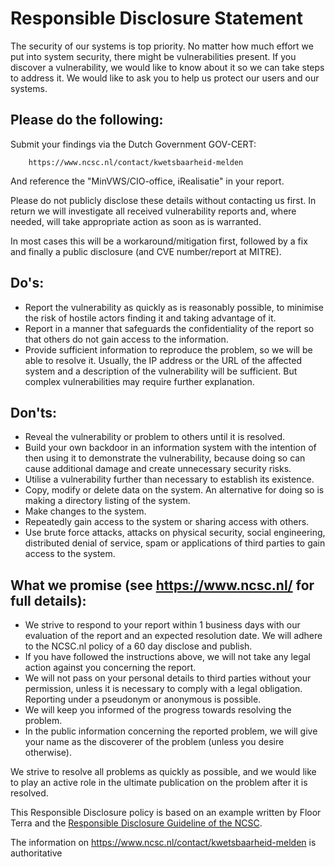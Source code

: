 # Responsible Disclosure Statement

The security of our systems is top priority. No  matter how much effort we put into system security, there might be  vulnerabilities present. If you discover a vulnerability, we would like  to know about it so we can take steps to address it. We would like to  ask you to help us protect our users and our systems.

## Please do the following:

Submit your findings via the Dutch Government GOV-CERT:

        https://www.ncsc.nl/contact/kwetsbaarheid-melden

And reference the "MinVWS/CIO-office, iRealisatie" in your report.

Please do not publicly disclose these details without contacting us first. In return we will
investigate all received vulnerability reports and, where needed, will take appropriate action
as soon as is warranted. 

In most cases this will be a workaround/mitigation first, followed by a fix
and finally a public disclosure (and CVE number/report at MITRE).

## Do's:

- Report the vulnerability as quickly as is reasonably possible, to minimise the risk of hostile actors finding it and taking advantage of  it.
- Report in a manner that safeguards the confidentiality of the report so that others do not gain access to the information.
- Provide sufficient information to reproduce the problem, so we will  be able to resolve it. Usually, the IP address or the URL of the  affected system and a description of the vulnerability will be  sufficient. But complex vulnerabilities may require further explanation.

## Don'ts:

- Reveal the vulnerability or problem to others until it is resolved.
- Build your own backdoor in an information system with the intention  of then using it to demonstrate the vulnerability, because doing so can  cause additional damage and create unnecessary security risks.
- Utilise a vulnerability further than necessary to establish its existence.
- Copy, modify or delete data on the system. An alternative for doing so is making a directory listing of the system.
- Make changes to the system.
- Repeatedly gain access to the system or sharing access with others.
- Use brute force attacks, attacks on physical security, social  engineering, distributed denial of service, spam or applications of  third parties to gain access to the system.

## What we promise (see https://www.ncsc.nl/ for full details):

- We strive to respond to your report within 1 business days with our evaluation of the report and an expected resolution date. We will adhere to the NCSC.nl policy of a 60 day disclose and publish. 
- If you have followed the instructions above, we will not take any legal action against you concerning the report.
- We will not pass on your personal details to third parties without your permission, unless it is necessary to comply with a legal  obligation. Reporting under a pseudonym or anonymous is possible.
- We will keep you informed of the progress towards resolving the problem.
- In the public information concerning the reported problem, we will  give your name as the discoverer of the problem (unless you desire  otherwise).

We strive to resolve all problems as quickly as possible, and we would like to play an active role in the ultimate publication on the  problem after it is resolved.

This Responsible Disclosure policy is based on an example written by Floor Terra and the [Responsible Disclosure Guideline of the NCSC](https://english.ncsc.nl/publications/publications/2019/juni/01/coordinated-vulnerability-disclosure-the-guideline).

The information on https://www.ncsc.nl/contact/kwetsbaarheid-melden is authoritative 
